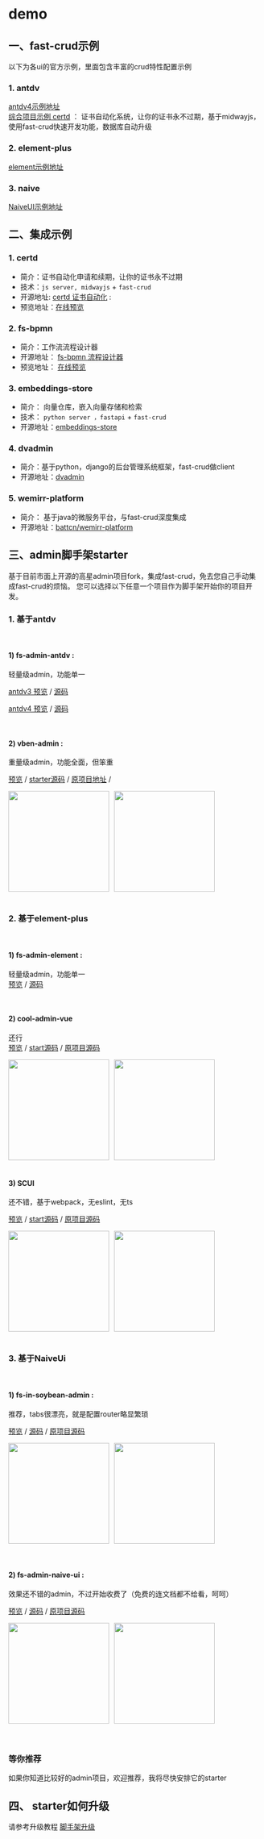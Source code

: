 
# demo

## 一、fast-crud示例

以下为各ui的官方示例，里面包含丰富的crud特性配置示例

### 1. antdv
[antdv4示例地址](http://fast-crud.docmirror.cn/antdv4/)    
[综合项目示例 certd](http://fast-crud.docmirror.cn/antdv4/) ： 证书自动化系统，让你的证书永不过期，基于midwayjs，使用fast-crud快速开发功能，数据库自动升级

### 2. element-plus
[element示例地址](http://fast-crud.docmirror.cn/element/)

### 3. naive
[NaiveUI示例地址](http://fast-crud.docmirror.cn/naive/)

## 二、集成示例

### 1. certd
* 简介：证书自动化申请和续期，让你的证书永不过期
* 技术：`js server, midwayjs` + `fast-crud`
* 开源地址: [certd 证书自动化](https://github.com/certd/certd) : 
* 预览地址：[在线预览](https://certd.handsfree.work/)   

### 2. fs-bpmn
* 简介：工作流流程设计器
* 开源地址： [fs-bpmn 流程设计器](https://github.com/fast-crud/fs-bpmn-demo/)
* 预览地址： [在线预览](http://fast-crud.docmirror.cn/bpmn/)

### 3. embeddings-store
* 简介： 向量仓库，嵌入向量存储和检索
* 技术： `python server ，fastapi`  + `fast-crud`
* 开源地址：[embeddings-store](https://github.com/handsfree-work/embeddings-store/) 

### 4. dvadmin
* 简介：基于python，django的后台管理系统框架，fast-crud做client
* 开源地址：[dvadmin](https://gitee.com/huge-dream/django-vue3-admin)

### 5. wemirr-platform
* 简介： 基于java的微服务平台，与fast-crud深度集成
* 开源地址：[battcn/wemirr-platform](https://gitee.com/battcn/wemirr-platform)

## 三、admin脚手架starter

基于目前市面上开源的高星admin项目fork，集成fast-crud，免去您自己手动集成fast-crud的烦恼。
您可以选择以下任意一个项目作为脚手架开始你的项目开发。


### 1. 基于antdv

<br/>

#### 1) fs-admin-antdv :
轻量级admin，功能单一  

  [antdv3 预览](http://fast-crud.docmirror.cn/antdv/) /
  [源码](https://github.com/fast-crud/fs-admin-antdv/)

  [antdv4 预览](http://fast-crud.docmirror.cn/antdv4/) /
  [源码](https://github.com/fast-crud/fs-admin-antdv4/)

<br/>

#### 2) vben-admin : 
重量级admin，功能全面，但笨重 

  [预览](http://fast-crud.docmirror.cn/vben/) /
  [starter源码](https://github.com/fast-crud/fs-in-vben-starter) /
  [原项目地址](https://github.com/anncwb/vue-vben-admin) /

<div style="display: flex">
<img src="../images/starter/vben.png" style="height:200px;margin-right:10px"> 
<img src="../images/starter/fs-in-vben.png" style="height:200px;">
</div>

<br/>



### 2. 基于element-plus

<br/>

####  1) fs-admin-element :
轻量级admin，功能单一  
[预览](http://fast-crud.docmirror.cn/element/) /
  [源码](https://github.com/fast-crud/fs-admin-element/) 


<br/>

#### 2)  cool-admin-vue
 还行   
  [预览](http://fast-crud.docmirror.cn/cool/) /
  [start源码](https://gitee.com/fast-crud/fs-in-cool-admin-vue) /
  [原项目源码](https://github.com/cool-team-official/cool-admin-vue)

<div style="display: flex">
<img src="../images/starter/cool.png" style="height:200px;margin-right:10px"> 
<img src="../images/starter/fs-in-cool.png" style="height:200px;">
</div>

<br/>

#### 3) SCUI

还不错，基于webpack，无eslint，无ts

  [预览](http://fast-crud.docmirror.cn/scui/#/fastcrud) /
  [start源码](https://gitee.com/fast-crud/fs-in-SCUI) /
  [原项目源码](https://gitee.com/lolicode/scui)

<div style="display: flex">
<img src="../images/starter/scui.png" style="height:200px;margin-right:10px"> 
<img src="../images/starter/fs-in-scui.png" style="height:200px;">
</div>

<br/>


### 3. 基于NaiveUi

<br/>

#### 1) fs-in-soybean-admin :

推荐，tabs很漂亮，就是配置router略显繁琐

[预览](http://fast-crud.docmirror.cn/soybean/) / 
[源码](https://github.com/fast-crud/fs-in-soybean-admin/)  / 
[原项目源码](https://github.com/honghuangdc/soybean-admin)

<div style="display: flex;">
<img src="../images/starter/soybean1.png" style="height:200px;margin-right:10px"> 
<img src="../images/starter/soybean2.png" style="height:200px;">
</div>
<br/>
<br/>


#### 2) fs-admin-naive-ui :

效果还不错的admin，不过开始收费了（免费的连文档都不给看，呵呵）
<br/>

  [预览](http://fast-crud.docmirror.cn/naive/) / 
  [源码](https://github.com/fast-crud/fs-admin-naive-ui/)  / 
  [原项目源码](https://github.com/jekip/naive-ui-admin)

<div style="display: flex;">
<img src="../images/starter/naive.png" style="height:200px;margin-right:10px"> 
<img src="../images/starter/naive1.png" style="height:200px;">
</div>

<br/>
<br/>


### 等你推荐
如果你知道比较好的admin项目，欢迎推荐，我将尽快安排它的starter


## 四、 starter如何升级
请参考升级教程 [脚手架升级](../guide/other/upgrade.html#fs-admin或者starter升级)
